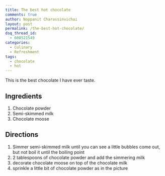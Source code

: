 ```yaml
---
title: The best hot chocolate
comments: true
author: Noppanit Charassinvichai
layout: post
permalink: /the-best-hot-chocolate/
dsq_thread_id:
  - 608521549
categories:
  - Culinary
  - Refreshment
tags:
  - chocolate
  - hot
---
```

This is the best chocolate I have ever taste.

Ingredients
---
1. Chocolate powder  
2. Semi-skimmed milk  
3. Chocolate moose

Directions
---
1. Simmer semi-skimmed milk until you can see a little bubbles come out, but not boil it until the boiling point  
2. 2 tablespoons of chocolate powder and add the simmering milk  
3. decorate chocolate moose on top of the chocolate milk  
4. sprinkle a little bit of chocolate powder as in the picture
